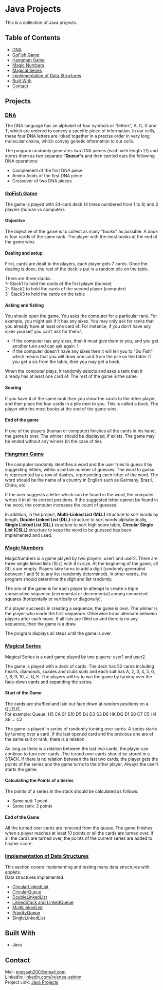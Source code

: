 # Java Projects
This is a collection of Java projects.

## Table of Contents

* [DNA](#dna)
* [GoFish Game](#gofish-game)
* [Hangman Game](#hangman-game)
* [Magic Numbers](#magic-numbers)
* [Magical Series](#magical-series)
* [Implementation of Data Structures](#implementation-of-data-structures)
* [Built With](#built-with)
* [Contact](#contact)

## Projects

### [DNA](../master/DNA)

The DNA language has an alphabet of four symbols or “letters”, A, C, G and T, which are ordered to convey a specific piece of information. In our cells, these four DNA letters are linked together in a precise order in very long molecular chains, which convey genetic information to our cells.

The program randomly generates two DNA pieces (each with length 21) and stores them as two separate **“Queue”s** and then carried outs the following DNA operations: 
-	Complement of the first DNA piece 
-	Amino Acids of the first DNA piece 
-	Crossover of two DNA pieces

### [GoFish Game](../master/GoFish)
The game is played with 24-card deck (4 times numbered from 1 to 6) and 2 players (human vs computer). 

#### Objective
The objective of the game is to collect as many "books" as possible. A book is four cards of the same rank. The player with the most books at the end of the game wins.

#### Dealing and setup
First, cards are dealt to the players, each player gets 7 cards. Once the dealing is done, the rest of the deck is put in a random pile on the table.

There are three stacks:\
1- Stack1 to hold the cards of the first player (human)\
2- Stack2 to hold the cards of the second player (computer)\
3- Stack3 to hold the cards on the table 

#### Asking and fishing
You should open the game. You asks the computer for a particular rank. For example, you might ask if it has any sixes. You may only ask for ranks that you already have at least one card of. For instance, if you don't have any sixes yourself you can't ask for them.\
- If the computer has any sixes, then it must give them to you, and you get another turn and can ask again. \
- If the computer doesn't have any sixes then it will tell you to "Go Fish" which means that you will draw one card from the pile on the table. If you get a six from the table, then you may get a book. 

When the computer plays, it randomly selects and asks a rank that it already has at least one card of. The rest of the game is the same.   

#### Scoring
If you have 4 of the same rank then you show the cards to the other player, and then place the four cards in a pile next to you. This is called a book. The player with the most books at the end of the game wins. 

#### End of the game 
If one of the players (human or computer) finishes all the cards in his hand, the game is over. 
The winner should be displayed, if exists. The game may be ended without any winner (in the case of tie). 

### [Hangman Game](../master/Hangman)
The computer randomly identifies a word and the user tries to guess it by suggesting letters, within a certain number of guesses.
The word to guess is represented by a row of dashes, representing each letter of the word.
The word should be the name of a country in English such as Germany, Brazil, China, etc.
		
If the user suggests a letter which can be found in the word, the computer writes it in all its correct positions. 
If the suggested letter cannot be found in the word, the computer increases the count of guesses. 

In addition, in the project, **Multi-Linked List (MLL)** structure to sort words by length, **Double Linked List (DLL)** structure to sort words alphabetically, **Single Linked List (SLL)** structure to sort high score table, **Circular Single List (CSLL)** structure to keep the word to be guessed has been implemented and used.

### [Magic Numbers](../master/MagicNumbers)
MagicNumbers is a game played by two players: user1 and user2. There are three single linked lists (SLL) with 8 in size. At the beginning of the game, all SLLs are empty. Players take turns to add a digit (randomly generated between 1 and 5) to any list (randomly determined). In other words, the program should determine the digit and list randomly.

The aim of the game is for each player to attempt to create a triple consecutive sequence (incremental or decremental) among connected squares (horizontally or vertically or diagonally). 

If a player succeeds in creating a sequence, the game is over. The winner is the player who made the first sequence. Otherwise turns alternate between players after each move. If all lists are filled up and there is no any sequence, then the game is a draw.

The program displays all steps until the game is over. 

### [Magical Series](../master/MagicalSeries)
Magical Series is a card game played by two players: user1 and user2. 

The game is played with a deck of cards. The deck has 52 cards including hearts, diamonds, spades and clubs suits and each suit has A, 2, 3, 4, 5, 6, 7, 8, 9, 10, J, Q, K. The players will try to win the game by turning over the face-down cards and expanding the series.

#### Start of the Game

The cards are shuffled and laid out face down at random positions on a QUEUE.\
For example:
Queue: H5 CA S1 S10 D5 DJ D3 S3 D6 HK DQ D1 S8 C7 C5 H4 S9 ... C2 

The game is played in series of randomly turning over cards. A series starts by turning over a card. If the last opened card and the previous one are of the same suit or rank, there is a relation. 

As long as there is a relation between the last two cards, the player can continue to turn over cards. The turned over cards should be stored in a STACK. If there is no relation between the last two cards, the player gets the points of the series and the game turns to the other player. Always the user1 starts the game. 

#### Calculating the Points of a Series
The points of a series in the stack should be calculated as follows:
- Same suit: 1 point
- Same rank: 3 points

#### End of the Game 
All the turned over cards are removed from the queue. The game finishes when a player reaches at least 10 points or all the cards are turned over. If all the cards are turned over, the points of the current series are added to his/her score.

### [Implementation of Data Structures](../master/Implementation-of-Data-Structures)
This section covers implementing and testing many data structures with applets.\
Data structures implemented:
* [CircularLinkedList](../master/Implementation-of-Data%20Structures/CircularLinkedList)
* [CircularQueue](../master/Implementation-of-Data%20Structures/CircularQueue)
* [DoubleLinkedList](../master/Implementation-of-Data%20Structures/DoubleLinkedList)
* [LinkedStack and LinkedQueue](../master/Implementation-of-Data%20Structures/LinkedStack_and_LinkedQueue)
* [MultiLinkedList](../master/Implementation-of-Data%20Structures/MultiLinkedList)
* [PriorityQueue](../master/Implementation-of-Data%20Structures/PriorityQueue)
* [SingleLinkedList](../master/Implementation-of-Data%20Structures/SingleLinkedList)

## Built With
* Java

## Contact
Mail: enessah200@gmail.com\
LinkedIn: [linkedin.com/in/enes-sahinn](https://www.linkedin.com/in/enes-sahinn/)\
Project Link: [Java Projects](https://github.com/enes-sahinn/Java-Projects)
